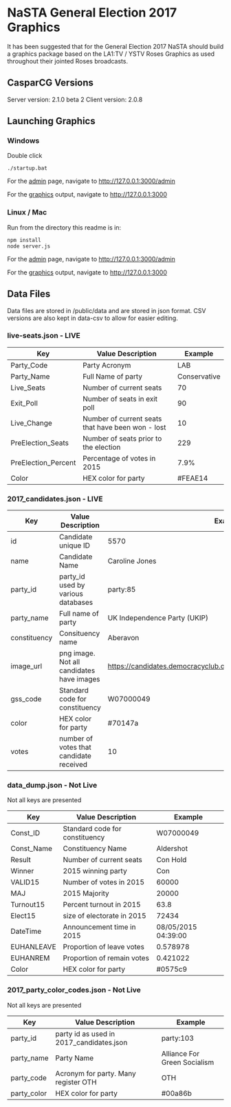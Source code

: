 # NaSTA General Election 2017 Graphics

It has been suggested that for the General Election 2017 NaSTA should build a graphics package based on the LA1:TV / YSTV Roses Graphics as used throughout their jointed Roses broadcasts.

## CasparCG Versions
Server version: 2.1.0 beta 2
Client version: 2.0.8

## Launching Graphics

### Windows
Double click
```
./startup.bat
```

For the [admin](http://127.0.0.1:3000/admin) page, navigate to http://127.0.0.1:3000/admin

For the [graphics](http://127.0.0.1:3000) output, navigate to http://127.0.0.1:3000

### Linux / Mac
Run from the directory this readme is in:
```
npm install
node server.js
```

For the [admin](http://127.0.0.1:3000/admin) page, navigate to http://127.0.0.1:3000/admin

For the [graphics](http://127.0.0.1:3000) output, navigate to http://127.0.0.1:3000

## Data Files 
Data files are stored in /public/data and are stored in json format. CSV versions are also kept in data-csv to allow for easier editing.

### live-seats.json - LIVE

Key  | Value Description | Example
------------- | ------------- | -------------
Party_Code    | Party Acronym | LAB
Party_Name    | Full Name of party | Conservative
Live_Seats    | Number of current seats | 70
Exit_Poll     | Number of seats in exit poll | 90
Live_Change   | Number of current seats that have been won - lost | 10
PreElection_Seats | Number of seats prior to the election | 229
PreElection_Percent | Percentage of votes in 2015 | 7.9%
Color | HEX color for party | #FEAE14

### 2017_candidates.json - LIVE

Key  | Value Description | Example
------------- | ------------- | -------------
id    | Candidate unique ID | 5570
name    | Candidate Name | Caroline Jones
party_id    | party_id used by various databases | party:85
party_name    | Full name of party | UK Independence Party (UKIP) 
constituency   | Consituency name | Aberavon
image_url | png image. Not all candidates have images | https://candidates.democracyclub.org.uk/media/images/images/5570.png
gss_code | Standard code for constituency | W07000049
color | HEX color for party | #70147a
votes | number of votes that candidate received | 10

### data_dump.json - Not Live

Not all keys are presented

Key  | Value Description | Example
------------- | ------------- | -------------
Const_ID    | Standard code for constituency | W07000049
Const_Name    | Constituency Name | Aldershot
Result    | Number of current seats | Con Hold
Winner    | 2015 winning party | Con
VALID15   |Number of votes in 2015 | 60000
MAJ | 2015 Majority | 20000
Turnout15 | Percent turnout in 2015 | 63.8
Elect15 | size of electorate in 2015 | 72434
DateTime | Announcement time in 2015 | 08/05/2015 04:39:00
EUHANLEAVE | Proportion of leave votes | 0.578978 
EUHANREM | Proportion of remain votes | 0.421022
Color | HEX color for party | #0575c9

### 2017_party_color_codes.json - Not Live

Not all keys are presented

Key  | Value Description | Example
------------- | ------------- | -------------
party_id    | party id as used in 2017_candidates.json | party:103
party_name    | Party Name | Alliance For Green Socialism
party_code | Acronym for party. Many register OTH | OTH
party_color | HEX color for party | #00a86b
